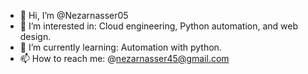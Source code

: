 - 👋 Hi, I’m @Nezarnasser05
- 👀 I’m interested in: Cloud engineering, Python automation, and web design.
- 🌱 I’m currently learning: Automation with python.
- 📫 How to reach me: @nezarnasser45@gmail.com

<!---
Nezarnasser05/Nezarnasser05 is a ✨ special ✨ repository because its `README.md` (this file) appears on your GitHub profile.
You can click the Preview link to take a look at your changes.
--->
